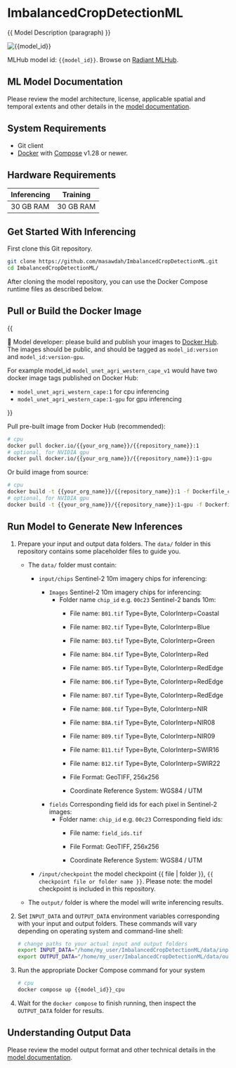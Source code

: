 # ImbalancedCropDetectionML

{{ Model Description (paragraph) }}

![{{model_id}}](https://radiantmlhub.blob.core.windows.net/frontend-dataset-images/odk_sample_agricultural_dataset.png)

MLHub model id: `{{model_id}}`. Browse on [Radiant MLHub](https://mlhub.earth/model/{{model_id}}).

## ML Model Documentation

Please review the model architecture, license, applicable spatial and temporal extents
and other details in the [model documentation](/docs/index.md).

## System Requirements

* Git client
* [Docker](https://www.docker.com/) with
    [Compose](https://docs.docker.com/compose/) v1.28 or newer.

## Hardware Requirements

|Inferencing|Training|
|-----------|--------|
|30 GB RAM | 30 GB RAM|


## Get Started With Inferencing

First clone this Git repository.

```bash
git clone https://github.com/masawdah/ImbalancedCropDetectionML.git
cd ImbalancedCropDetectionML/
```

After cloning the model repository, you can use the Docker Compose runtime
files as described below.

## Pull or Build the Docker Image

{{

:pushpin: Model developer: please build and publish your images to [Docker
Hub](https://hub.docker.com/). The images should be public, and should be
tagged as `model_id:version` and `model_id:version-gpu`.

For example model_id `model_unet_agri_western_cape_v1`
would have two docker image tags published on Docker Hub:

* `model_unet_agri_western_cape:1` for cpu inferencing
* `model_unet_agri_western_cape:1-gpu` for gpu inferencing

}}

Pull pre-built image from Docker Hub (recommended):

```bash
# cpu
docker pull docker.io/{{your_org_name}}/{{repository_name}}:1
# optional, for NVIDIA gpu
docker pull docker.io/{{your_org_name}}/{{repository_name}}:1-gpu

```

Or build image from source:

```bash
# cpu
docker build -t {{your_org_name}}/{{repository_name}}:1 -f Dockerfile_cpu .
# optional, for NVIDIA gpu
docker build -t {{your_org_name}}/{{repository_name}}:1-gpu -f Dockerfile_gpu .

```

## Run Model to Generate New Inferences

1. Prepare your input and output data folders. The `data/` folder in this repository
    contains some placeholder files to guide you.

    * The `data/` folder must contain:
        * `input/chips` Sentinel-2 10m imagery chips  for inferencing:
            * `Images` Sentinel-2 10m imagery chips for inferencing:
                * Folder name `chip_id` e.g. `00c23`  Sentinel-2 bands 10m:
                     * File name: `B01.tif` Type=Byte, ColorInterp=Coastal
                     * File name: `B02.tif` Type=Byte, ColorInterp=Blue
                     * File name: `B03.tif` Type=Byte, ColorInterp=Green
                     * File name: `B04.tif` Type=Byte, ColorInterp=Red
                     * File name: `B05.tif` Type=Byte, ColorInterp=RedEdge
                     * File name: `B06.tif` Type=Byte, ColorInterp=RedEdge
                     * File name: `B07.tif` Type=Byte, ColorInterp=RedEdge
                     * File name: `B08.tif` Type=Byte, ColorInterp=NIR
                     * File name: `B8A.tif` Type=Byte, ColorInterp=NIR08
                     * File name: `B09.tif` Type=Byte, ColorInterp=NIR09
                     * File name: `B11.tif` Type=Byte, ColorInterp=SWIR16
                     * File name: `B12.tif` Type=Byte, ColorInterp=SWIR22
                   
                     * File Format: GeoTIFF, 256x256
                     * Coordinate Reference System: WGS84 / UTM
            * `fields` Corresponding field ids for each pixel in Sentinel-2 images:
                * Folder name: `chip_id` e.g. `00c23`  Corresponding field ids:
                     * File name: `field_ids.tif`
           
                     * File Format: GeoTIFF, 256x256
                     * Coordinate Reference System:  WGS84 / UTM
             
        * `/input/checkpoint` the model checkpoint {{ file | folder }}, `{{ checkpoint file or folder name }}`.
            Please note: the model checkpoint is included in this repository.
    * The `output/` folder is where the model will write inferencing results.

2. Set `INPUT_DATA` and `OUTPUT_DATA` environment variables corresponding with
    your input and output folders. These commands will vary depending on operating
    system and command-line shell:

    ```bash
    # change paths to your actual input and output folders
    export INPUT_DATA="/home/my_user/ImbalancedCropDetectionML/data/input"
    export OUTPUT_DATA="/home/my_user/ImbalancedCropDetectionML/data/output"
    ```

3. Run the appropriate Docker Compose command for your system

    ```bash
    # cpu
    docker compose up {{model_id}}_cpu
    ```

4. Wait for the `docker compose` to finish running, then inspect the
`OUTPUT_DATA` folder for results.

## Understanding Output Data

Please review the model output format and other technical details in the [model
documentation](/docs/index.md).
